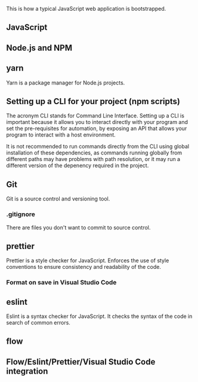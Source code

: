 This is how a typical JavaScript web application is bootstrapped.

## JavaScript

## Node.js and NPM

## yarn

Yarn is a package manager for Node.js projects.

## Setting up a CLI for your project (npm scripts)

The acronym CLI stands for Command Line Interface. Setting up a CLI is important because it allows you to interact directly with your program and set the pre-requisites for automation, by exposing an API that allows your program to interact with a host environment.

It is not recommended to run commands directly from the CLI using global installation of these dependencies, as commands running globally from different paths may have problems with path resolution, or it may run a different version of the depenency required in the project.

## Git

Git is a source control and versioning tool.

### .gitignore

There are files you don't want to commit to source control.

## prettier

Prettier is a style checker for JavaScript. Enforces the use of style conventions to ensure consistency and readability of the code.

### Format on save in Visual Studio Code

## eslint

Eslint is a syntax checker for JavaScript. It checks the syntax of the code in search of common errors.

## flow

## Flow/Eslint/Prettier/Visual Studio Code integration
